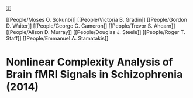 [🇿](zotero://select/library/items/58YYDLRJ)

[[People/Moses O. Sokunbi]] [[People/Victoria B. Gradin]] [[People/Gordon D. Waiter]] [[People/George G. Cameron]] [[People/Trevor S. Ahearn]] [[People/Alison D. Murray]] [[People/Douglas J. Steele]] [[People/Roger T. Staff]] [[People/Emmanuel A. Stamatakis]] 
# Nonlinear Complexity Analysis of Brain fMRI Signals in Schizophrenia (2014)


